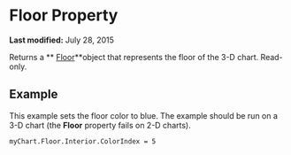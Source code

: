 
# Floor Property

 **Last modified:** July 28, 2015

Returns a  ** [Floor](ce76e68b-7b15-7e2c-4464-07befbf53cc5.md)**object that represents the floor of the 3-D chart. Read-only.

## Example

This example sets the floor color to blue. The example should be run on a 3-D chart (the  **Floor** property fails on 2-D charts).


```
myChart.Floor.Interior.ColorIndex = 5
```

